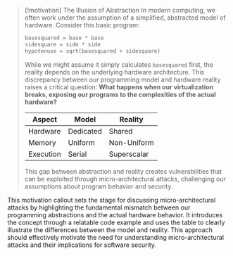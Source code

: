 > [!motivation] The Illusion of Abstraction
> In modern computing, we often work under the assumption of a simplified, abstracted model of hardware. Consider this basic program:
> ```c
> basesquared = base * base
> sidesquare = side * side
> hypotenuse = sqrt(basesquared + sidesquare)
> ```
> While we might assume it simply calculates `basesquared` first, the reality depends on the underlying hardware architecture. This discrepancy between our programming model and hardware reality raises a critical question: **What happens when our virtualization breaks, exposing our programs to the complexities of the actual hardware?**
> 
> | Aspect    | Model     | Reality     |
> |-----------|-----------|-------------|
> | Hardware  | Dedicated | Shared      |
> | Memory    | Uniform   | Non-Uniform |
> | Execution | Serial    | Superscalar |
> 
> This gap between abstraction and reality creates vulnerabilities that can be exploited through micro-architectural attacks, challenging our assumptions about program behavior and security.

This motivation callout sets the stage for discussing micro-architectural attacks by highlighting the fundamental mismatch between our programming abstractions and the actual hardware behavior. It introduces the concept through a relatable code example and uses the table to clearly illustrate the differences between the model and reality. This approach should effectively motivate the need for understanding micro-architectural attacks and their implications for software security.